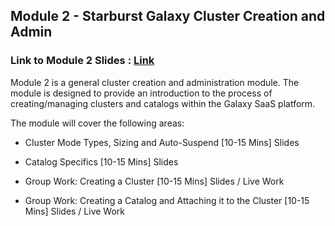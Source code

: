 ## Module 2 - Starburst Galaxy Cluster Creation and Admin
### Link to Module 2 Slides : [Link](https://docs.google.com/presentation/d/1o3LiT0uKopCGgKTV51Wse_1K82YeNA6V5OJN62ouW6Q/edit?usp=sharing)

Module 2 is a general cluster creation and administration module. The module is designed to provide an introduction to the process of creating/managing clusters and catalogs within the Galaxy SaaS platform. 

The module will cover the following areas:

- Cluster Mode Types, Sizing and Auto-Suspend [10-15 Mins] Slides

- Catalog Specifics [10-15 Mins] Slides

- Group Work: Creating a Cluster [10-15 Mins] Slides / Live Work

- Group Work: Creating a Catalog and Attaching it to the Cluster [10-15 Mins] Slides / Live Work


